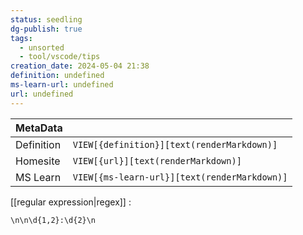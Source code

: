 ```yaml
---
status: seedling
dg-publish: true
tags:
  - unsorted
  - tool/vscode/tips
creation_date: 2024-05-04 21:38
definition: undefined
ms-learn-url: undefined
url: undefined
---
```


| MetaData   |                                              |
| ---------- | -------------------------------------------- |
| Definition | `VIEW[{definition}][text(renderMarkdown)]`   |
| Homesite   | `VIEW[{url}][text(renderMarkdown)]`          |
| MS Learn   | `VIEW[{ms-learn-url}][text(renderMarkdown)]` |

[[regular expression|regex]] :  
```
\n\n\d{1,2}:\d{2}\n
```
